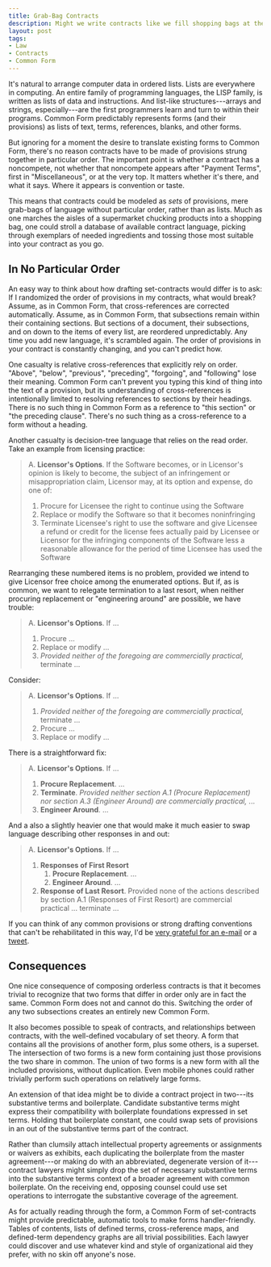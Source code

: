```yaml
---
title: Grab-Bag Contracts
description: Might we write contracts like we fill shopping bags at the grocery store?
layout: post
tags:
- Law
- Contracts
- Common Form
---
```


It's natural to arrange computer data in ordered lists. Lists are everywhere in computing. An entire family of programming languages, the LISP family, is written as lists of data and instructions. And list-like structures---arrays and strings, especially---are the first programmers learn and turn to within their programs. Common Form predictably represents forms (and their provisions) as lists of text, terms, references, blanks, and other forms.

But ignoring for a moment the desire to translate existing forms to Common Form, there's no reason contracts have to be made of provisions strung together in particular order. The important point is whether a contract has a noncompete, not whether that noncompete appears after "Payment Terms", first in "Miscellaneous", or at the very top. It matters whether it's there, and what it says. Where it appears is convention or taste.

This means that contracts could be modeled as _sets_ of provisions, mere grab-bags of language without particular order, rather than as lists. Much as one marches the aisles of a supermarket chucking products into a shopping bag, one could stroll a database of available contract language, picking through exemplars of needed ingredients and tossing those most suitable into your contract as you go.

## In No Particular Order

An easy way to think about how drafting set-contracts would differ is to ask: If I randomized the order of provisions in my contracts, what would break? Assume, as in Common Form, that cross-references are corrected automatically. Assume, as in Common Form, that subsections remain within their containing sections. But sections of a document, their subsections, and on down to the items of every list, are reordered unpredictably. Any time you add new language, it's scrambled again. The order of provisions in your contract is constantly changing, and you can't predict how.

One casualty is relative cross-references that explicitly rely on order. "Above", "below", "previous", "preceding", "forgoing", and "following" lose their meaning. Common Form can't prevent you typing this kind of thing into the text of a provision, but its understanding of cross-references is intentionally limited to resolving references to sections by their headings. There is no such thing in Common Form as a reference to "this section" or "the preceding clause". There's no such thing as a cross-reference to a form without a heading.

Another casualty is decision-tree language that relies on the read order. Take an example from licensing practice:

> A. **Licensor's Options**. If the Software becomes, or in Licensor's opinion is likely to become, the subject of an infringement or misappropriation claim, Licensor may, at its option and expense, do one of:
>
> 1. Procure for Licensee the right to continue using the Software
> 2. Replace or modify the Software so that it becomes noninfringing
> 3. Terminate Licensee's right to use the software and give Licensee a refund or credit for the license fees actually paid by Licensee or Licensor for the infringing components of the Software less a reasonable allowance for the period of time Licensee  has used the Software

Rearranging these numbered items is no problem, provided we intend to give Licensor free choice among the enumerated options. But if, as is common, we want to relegate termination to a last resort, when neither procuring replacement or "engineering around" are possible, we have trouble:

> A. **Licensor's Options**. If ...
>
> 1. Procure ...
> 2. Replace or modify ...
> 3. _Provided neither of the foregoing are commercially practical,_ terminate ...

Consider:

> A. **Licensor's Options**. If ...
>
> 1. _Provided neither of the foregoing are commercially practical,_ terminate ...
> 2. Procure ...
> 3. Replace or modify ...

There is a straightforward fix:

> A. **Licensor's Options**. If ...
>
> 1. **Procure Replacement**. ...
> 2. **Terminate**. _Provided neither section A.1 (Procure Replacement) nor section A.3 (Engineer Around) are commercially practical,_ ...
> 3. **Engineer Around**. ...

And a also a slightly heavier one that would make it much easier to swap language describing other responses in and out:

> A. **Licensor's Options**. If ...
>
> 1. **Responses of First Resort**
>    1. **Procure Replacement**. ...
>    2. **Engineer Around**. ...
> 2. **Response of Last Resort**. Provided none of the actions described by section A.1 (Responses of First Resort) are commercial practical ... terminate ...

If you can think of any common provisions or strong drafting conventions that can't be rehabilitated in this way, I'd be [very grateful for an e-mail](mailto:kyle@kemitchell.com) or a [tweet](https://twitter.com/kemitchell).

## Consequences

One nice consequence of composing orderless contracts is that it becomes trivial to recognize that two forms that differ in order only are in fact the same. Common Form does not and cannot do this. Switching the order of any two subsections creates an entirely new Common Form.

It also becomes possible to speak of contracts, and relationships between contracts, with the well-defined vocabulary of set theory. A form that contains all the provisions of another form, plus some others, is a superset. The intersection of two forms is a new form containing just those provisions the two share in common. The union of two forms is a new form with all the included provisions, without duplication. Even mobile phones could rather trivially perform such operations on relatively large forms.

An extension of that idea might be to divide a contract project in two---its substantive terms and boilerplate. Candidate substantive terms might express their compatibility with boilerplate foundations expressed in set terms. Holding that boilerplate constant, one could swap sets of provisions in an out of the substantive terms part of the contract.

Rather than clumsily attach intellectual property agreements or assignments or waivers as exhibits, each duplicating the boilerplate from the master agreement---or making do with an abbreviated, degenerate version of it---contract lawyers might simply drop the set of necessary substantive terms into the substantive terms context of a broader agreement with common boilerplate. On the receiving end, opposing counsel could use set operations to interrogate the substantive coverage of the agreement.

As for actually reading through the form, a Common Form of set-contracts might provide predictable, automatic tools to make forms handler-friendly. Tables of contents, lists of defined terms, cross-reference maps, and defined-term dependency graphs are all trivial possibilities. Each lawyer could discover and use whatever kind and style of organizational aid they prefer, with no skin off anyone's nose.
